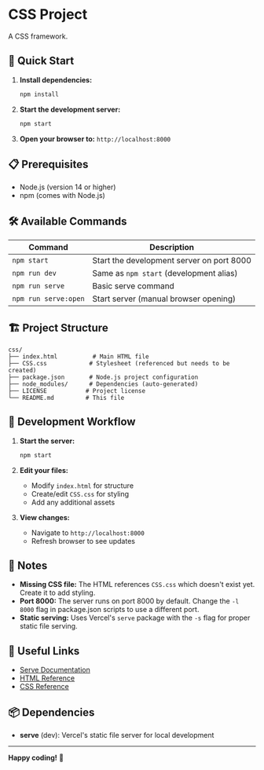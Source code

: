 # CSS Project

A CSS framework.

## 🚀 Quick Start

1. **Install dependencies:**
   ```bash
   npm install
   ```

2. **Start the development server:**
   ```bash
   npm start
   ```

3. **Open your browser to:** `http://localhost:8000`

## 📋 Prerequisites

- Node.js (version 14 or higher)
- npm (comes with Node.js)

## 🛠️ Available Commands

| Command | Description |
|---------|-------------|
| `npm start` | Start the development server on port 8000 |
| `npm run dev` | Same as `npm start` (development alias) |
| `npm run serve` | Basic serve command |
| `npm run serve:open` | Start server (manual browser opening) |

## 🏗️ Project Structure

```
css/
├── index.html          # Main HTML file
├── CSS.css            # Stylesheet (referenced but needs to be created)
├── package.json       # Node.js project configuration
├── node_modules/      # Dependencies (auto-generated)
├── LICENSE           # Project license
└── README.md         # This file
```

## 🔧 Development Workflow

1. **Start the server:**
   ```bash
   npm start
   ```

2. **Edit your files:**
   - Modify `index.html` for structure
   - Create/edit `CSS.css` for styling
   - Add any additional assets

3. **View changes:**
   - Navigate to `http://localhost:8000`
   - Refresh browser to see updates

## 📝 Notes

- **Missing CSS file:** The HTML references `CSS.css` which doesn't exist yet. Create it to add styling.
- **Port 8000:** The server runs on port 8000 by default. Change the `-l 8000` flag in package.json scripts to use a different port.
- **Static serving:** Uses Vercel's `serve` package with the `-s` flag for proper static file serving.

## 🔗 Useful Links

- [Serve Documentation](https://github.com/vercel/serve)
- [HTML Reference](https://developer.mozilla.org/en-US/docs/Web/HTML)
- [CSS Reference](https://developer.mozilla.org/en-US/docs/Web/CSS)

## 📦 Dependencies

- **serve** (dev): Vercel's static file server for local development

---

**Happy coding!** 🎉